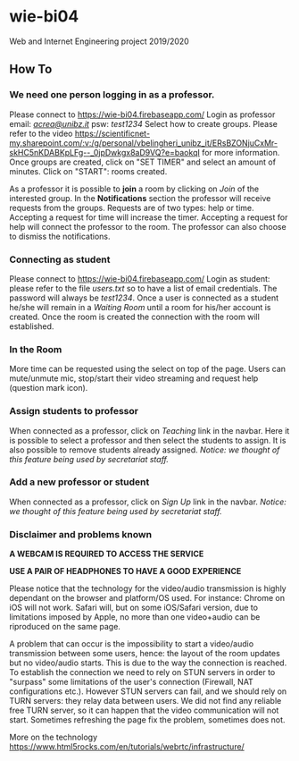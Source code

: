 # wie-bi04
Web and Internet Engineering project 2019/2020

## How To

### We need one person logging in as a professor.
Please connect to https://wie-bi04.firebaseapp.com/
Login as professor email: *acrea@unibz.it* psw: *test1234*
Select how to create groups.
Please refer to the video https://scientificnet-my.sharepoint.com/:v:/g/personal/vbelingheri_unibz_it/ERsBZONjuCxMr-skHC5nKDABKpLFg--_0jpDwkgx8aD9VQ?e=baokqI for more information.
Once groups are created, click on "SET TIMER" and select an amount of minutes.
Click on "START": rooms created.

As a professor it is possible to **join** a room by clicking on _Join_ of the interested group.
In the **Notifications** section the professor will receive requests from the groups.
Requests are of two types: help or time.
Accepting a request for time will increase the timer.
Accepting a request for help will connect the professor to the room.
The professor can also choose to dismiss the notifications.

### Connecting as student
Please connect to https://wie-bi04.firebaseapp.com/
Login as student: please refer to the file _users.txt_ so to have a list of email credentials. The password will always be *test1234*.
Once a user is connected as a student he/she will remain in a _Waiting Room_ until a room for his/her account is created.
Once the room is created the connection with the room will established.

### In the Room
More time can be requested using the select on top of the page.
Users can mute/unmute mic, stop/start their video streaming and request help (question mark icon).

### Assign students to professor
When connected as a professor, click on *Teaching* link in the navbar.
Here it is possible to select a professor and then select the students to assign.
It is also possible to remove students already assigned.
*Notice: we thought of this feature being used by secretariat staff.*

### Add a new professor or student
When connected as a professor, click on *Sign Up* link in the navbar.
*Notice: we thought of this feature being used by secretariat staff.*

### Disclaimer and problems known
**A WEBCAM IS REQUIRED TO ACCESS THE SERVICE**

**USE A PAIR OF HEADPHONES TO HAVE A GOOD EXPERIENCE**


Please notice that the technology for the video/audio transmission is highly dependant on the browser and platform/OS used.
For instance: Chrome on iOS will not work. Safari will, but on some iOS/Safari version, due to limitations imposed by Apple, no more than one video+audio can be riproduced on the same page. 

A problem that can occur is the impossibility to start a video/audio transmission between some users, hence: the layout of the room updates but no video/audio starts.
This is due to the way the connection is reached.
To establish the connection we need to rely on STUN servers in order to "surpass" some limitations of the user's connection (Firewall, NAT configurations etc.). However STUN servers can fail, and we should rely on TURN servers: they relay data between users.
We did not find any reliable free TURN server, so it can happen that the video communication will not start.
Sometimes refreshing the page fix the problem, sometimes does not.


More on the technology https://www.html5rocks.com/en/tutorials/webrtc/infrastructure/

